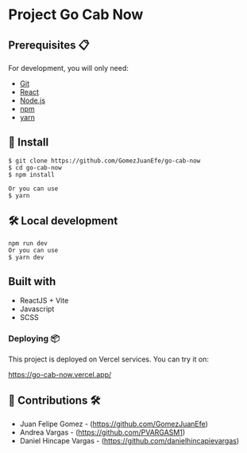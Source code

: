 # Project Go Cab Now 

## Prerequisites 📋

For development, you will only need:

- [Git](https://git-scm.com/downloads)
- [React](https://es.react.dev/)
- [Node.js](https://nodejs.org)
- [npm](https://www.npmjs.com/)
- [yarn](https://classic.yarnpkg.com/lang/en/docs/install/#mac-stable)

## 🔧 Install 

    $ git clone https://github.com/GomezJuanEfe/go-cab-now
    $ cd go-cab-now
    $ npm install
    
    Or you can use
    $ yarn

## 🛠️ Local development

    npm run dev
    Or you can use
    $ yarn dev

## Built with

- ReactJS + Vite
- Javascript
- SCSS

### Deploying 📦

This project is deployed on Vercel services. You can try it on: 

https://go-cab-now.vercel.app/

## 👥 Contributions 🛠️

- Juan Felipe Gomez - (https://github.com/GomezJuanEfe)
- Andrea Vargas - (https://github.com/PVARGASM1)
- Daniel Hincape Vargas - (https://github.com/danielhincapievargas)
